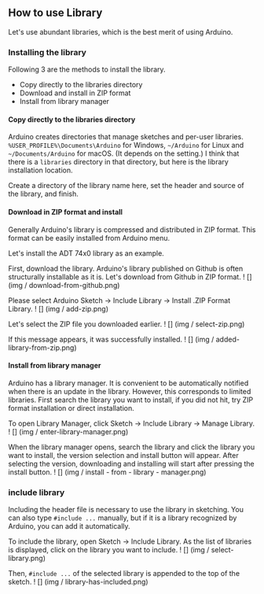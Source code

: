 ## How to use Library

Let's use abundant libraries, which is the best merit of using Arduino.

### Installing the library

Following 3 are the methods to install the library.

* Copy directly to the libraries directory
* Download and install in ZIP format
* Install from library manager

#### Copy directly to the libraries directory

Arduino creates directories that manage sketches and per-user libraries.
`%USER_PROFILE%\Documents\Arduino` for Windows, `~/Arduino` for Linux and `~/Documents/Arduino` for macOS.
(It depends on the setting.) I think that there is a `libraries` directory in that directory, but here is the library installation location.

Create a directory of the library name here, set the header and source of the library, and finish.

#### Download in ZIP format and install

Generally Arduino's library is compressed and distributed in ZIP format. This format can be easily installed from Arduino menu.

Let's install the ADT 74x0 library as an example.

First, download the library. Arduino's library published on Github is often structurally installable as it is. Let's download from Github in ZIP format.
! [] (img / download-from-github.png)

Please select Arduino Sketch → Include Library → Install .ZIP Format Library.
! [] (img / add-zip.png)

Let's select the ZIP file you downloaded earlier.
! [] (img / select-zip.png)

If this message appears, it was successfully installed.
! [] (img / added-library-from-zip.png)

#### Install from library manager

Arduino has a library manager. It is convenient to be automatically notified when there is an update in the library. However, this corresponds to limited libraries. First search the library you want to install, if you did not hit, try ZIP format installation or direct installation.

To open Library Manager, click Sketch → Include Library → Manage Library.
! [] (img / enter-library-manager.png)

When the library manager opens, search the library and click the library you want to install, the version selection and install button will appear. After selecting the version, downloading and installing will start after pressing the install button.
! [] (img / install - from - library - manager.png)

### include library

Including the header file is necessary to use the library in sketching. You can also type `#include ...` manually, but if it is a library recognized by Arduino, you can add it automatically.

To include the library, open Sketch → Include Library. As the list of libraries is displayed, click on the library you want to include.
! [] (img / select-library.png)

Then, `#include ...` of the selected library is appended to the top of the sketch.
! [] (img / library-has-included.png)
